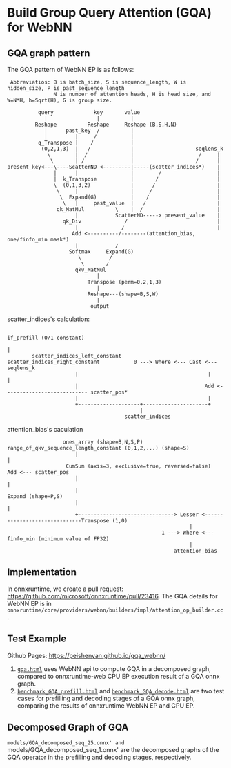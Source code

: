 # Build Group Query Attention (GQA) for WebNN

## GQA graph pattern
The GQA pattern of WebNN EP is as follows:
```
 Abbreviatios: B is batch_size, S is sequence_length, W is hidden_size, P is past_sequence_length
               N is number of attention heads, H is head size, and W=N*H, h=Sqrt(H), G is group size.

          query             key       value
            |                |          |
         Reshape          Reshape     Reshape (B,S,H,N)
            |      past_key  /          |
            |         |     /           |
          q_Transpose |    /            |
           (0,2,1,3)  |   /             |                    seqlens_k
             \        |  /              |                     /     |
              \       | /               |                    /      |
present_key<---\----ScatterND <---------|-----(scatter_indices*)    |
               |      |                 |        /                  |
               |  k_Transpose           |       /                   |
               \  (0,1,3,2)             |      /                    |
                \     |                 |     /                     |
                 \  Expand(G)           |    /                      |
                  \   |     past_value  |   /                       |
                qk_MatMul          \    |  /                        |
                      |            ScatterND-----> present_value    |
                  qk_Div              /                             |
                      |              /                              |
                     Add <----------/--------(attention_bias, one/finfo_min mask*)
                      |            /
                    Softmax     Expand(G)
                       \         /
                        \       /
                      qkv_MatMul
                             |
                          Transpose (perm=0,2,1,3)
                             |
                          Reshape---(shape=B,S,W)
                             |
                           output
```

scatter_indices's calculation:
```
                                                                                               if_prefill (0/1 constant)
                                                                                                    |
        scatter_indices_left_constant             scatter_indices_right_constant           0 ---> Where <--- Cast <---seqlens_k
                      |                                          |                                  |
                      |                                         Add <--------------------------- scatter_pos*
                      |                                          |
                      +--------------------+---------------------+
                                           |
                                      scatter_indices
```

attention_bias's caculation
```
                  ones_array (shape=B,N,S,P)                                  range_of_qkv_sequence_length_constant (0,1,2,...) (shape=S)
                      |                                                                          |
                   CumSum (axis=3, exclusive=true, reversed=false)                              Add <--- scatter_pos
                      |                                                                          |
                      |                                                                        Expand (shape=P,S)
                      |                                                                          |
                      +-------------------------------> Lesser <------------------------------Transpose (1,0)
                                                           |
                                                  1 ---> Where <--- finfo_min (minimum value of FP32)
                                                           |
                                                      attention_bias
```

## Implementation
In onnxruntime, we create a pull request: https://github.com/microsoft/onnxruntime/pull/23416. The GQA details for WebNN EP is in `onnxruntime/core/providers/webnn/builders/impl/attention_op_builder.cc`.

## Test Example
Github Pages: https://peishenyan.github.io/gqa_webnn/
1. [`gqa.html`](https://peishenyan.github.io/gqa_webnn/gqa.html) uses WebNN api to compute GQA in a decomposed graph, compared to onnxruntime-web CPU EP execution result of a GQA onnx graph.
2. [`benchmark_GQA_prefill.html`](https://peishenyan.github.io/gqa_webnn/benchmark_GQA_prefill.html) and [`benchmark_GQA_decode.html`](https://peishenyan.github.io/gqa_webnn/benchmark_GQA_decode.html) are two test cases for prefilling and decoding stages of a GQA onnx graph, comparing the results of onnxruntime WebNN EP and CPU EP. 

## Decomposed Graph of GQA
`models/GQA_decomposed_seq_25.onnx' and `models/GQA_decomposed_seq_1.onnx' are the decomposed graphs of the GQA operator in the prefilling and decoding stages, respectively.